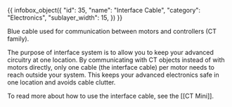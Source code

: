 {{ infobox_object({
	"id": 35,
	"name": "Interface Cable",
	"category": "Electronics",
	"sublayer_width": 15,
}) }}

Blue cable used for communication between motors and controllers (CT family).

The purpose of interface system is to allow you to keep your advanced circuitry at one location. By communicating with CT objects instead of with motors directly, only one cable (the interface cable) per motor needs to reach outside your system. This keeps your advanced electronics safe in one location and avoids cable clutter.

To read more about how to use the interface cable, see the [[CT Mini]].